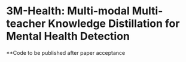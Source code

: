 # 3M-Health: Multi-modal Multi-teacher Knowledge Distillation for Mental Health Detection

**Code to be published after paper acceptance
